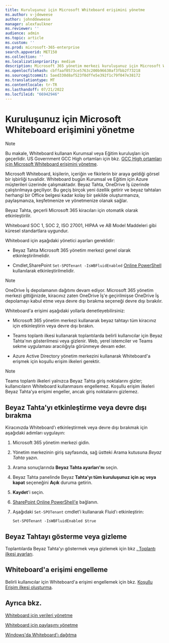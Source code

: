 ```yaml
---
title: Kuruluşunuz için Microsoft Whiteboard erişimini yönetme
ms.author: v-jdeweese
author: johnddeweese
manager: alexfaulkner
ms.reviewer: ''
audience: admin
ms.topic: article
ms.custom: ''
ms.prod: microsoft-365-enterprise
search.appverid: MET150
ms.collection: ''
ms.localizationpriority: medium
description: Microsoft 365 yönetim merkezi kuruluşunuz için Microsoft Whiteboard'u ayarlamayı öğrenin.
ms.openlocfilehash: cbffaaf0573ce5763c200b96630af3fbb2f73218
ms.sourcegitcommit: 5aed330d8af523f0dffe5e392f1c79f047e38172
ms.translationtype: MT
ms.contentlocale: tr-TR
ms.lasthandoff: 07/21/2022
ms.locfileid: "66942946"
---
```

# <a name="manage-access-to-microsoft-whiteboard-for-your-organization"></a>Kuruluşunuz için Microsoft Whiteboard erişimini yönetme

>[!NOTE]
> Bu makale, Whiteboard kullanan Kurumsal veya Eğitim kuruluşları için geçerlidir. US Government GCC High ortamları için bkz. [GCC High ortamları için Microsoft Whiteboard erişimini yönetme](manage-whiteboard-access-gcc-high.md).

Microsoft Whiteboard, kişilerin, içeriğin ve fikirlerin bir araya geldiği görsel bir işbirliği tuvalidir. Whiteboard bugün Kurumsal ve Eğitim için Azure müşterileri üzerinde çalışmaktadır. Beyaz Tahta, OneDrive İş üzerinde çalıştırılmaya geçiliyor. Bu geçiş birçok yeni özellik getirir ve beyaz tahtaları herhangi bir Office belgesi kadar kolay bir şekilde oluşturmanıza, paylaşmanıza, keşfetmenize ve yönetmenize olanak sağlar.

Beyaz Tahta, geçerli Microsoft 365 kiracıları için otomatik olarak etkinleştirilir. 

Whiteboard SOC 1, SOC 2, ISO 27001, HIPAA ve AB Model Maddeleri gibi küresel standartlara uygundur. 

Whiteboard için aşağıdaki yönetici ayarları gereklidir:

- Beyaz Tahta Microsoft 365 yönetim merkezi genel olarak etkinleştirilmelidir.

- Cmdlet,SharePoint <code>Set-SPOTenant -IsWBFluidEnabled</code> [Online PowerShell](/powershell/sharepoint/sharepoint-online/connect-sharepoint-online) kullanılarak etkinleştirilmelidir.

>[!NOTE]
> OneDrive İş depolamanın dağıtımı devam ediyor. Microsoft 365 yönetim merkezi gittiğinizde, kiracınız zaten OneDrive İş'e geçirilmişse OneDrive İş depolamayı kabul etme veya devre dışı bırakma seçeneği devre dışı bırakılır.

Whiteboard'a erişimi aşağıdaki yollarla denetleyebilirsiniz:

- Microsoft 365 yönetim merkezi kullanarak beyaz tahtayı tüm kiracınız için etkinleştirin veya devre dışı bırakın.

- Teams toplantı ilkesi kullanarak toplantılarda belirli kullanıcılar için Beyaz Tahta'nın gösterilmesi veya gizlenir. Web, yerel istemciler ve Teams sekme uygulaması aracılığıyla görünmeye devam eder.

- Azure Active Directory yönetim merkezini kullanarak Whiteboard'a erişmek için koşullu erişim ilkeleri gerektir.

>[!NOTE]
> Teams toplantı ilkeleri yalnızca Beyaz Tahta giriş noktalarını gizler; kullanıcıların Whiteboard kullanmasını engellemez. Koşullu erişim ilkeleri Beyaz Tahta'ya erişimi engeller, ancak giriş noktalarını gizlemez.

## <a name="enable-or-disable-whiteboard"></a>Beyaz Tahta'yı etkinleştirme veya devre dışı bırakma

Kiracınızda Whiteboard'ı etkinleştirmek veya devre dışı bırakmak için aşağıdaki adımları uygulayın:

1. Microsoft 365 yönetim merkezi gidin.

2. Yönetim merkezinin giriş sayfasında, sağ üstteki Arama kutusuna *Beyaz Tahta* yazın.

3. Arama sonuçlarında **Beyaz Tahta ayarları'nı** seçin.

4. Beyaz Tahta panelinde Beyaz **Tahta'yı tüm kuruluşunuz için aç veya kapat** seçeneğini **Açık** duruma getirin.

5. **Kaydet**'i seçin.

6. [SharePoint Online PowerShell'e](/powershell/sharepoint/sharepoint-online/connect-sharepoint-online) bağlanın.

7. Aşağıdaki <code>Set-SPOTenant</code> cmdlet'i kullanarak Fluid'ı etkinleştirin:

   <pre><code class="lang-powershell">Set-SPOTenant -IsWBFluidEnabled $true</code></pre>
 
## <a name="show-or-hide-whiteboard"></a>Beyaz Tahtayı gösterme veya gizleme

Toplantılarda Beyaz Tahta'yı göstermek veya gizlemek için bkz [. Toplantı ilkesi ayarları](/microsoftteams/meeting-policies-content-sharing). 

## <a name="prevent-access-to-whiteboard"></a>Whiteboard'a erişimi engelleme

Belirli kullanıcılar için Whiteboard'a erişimi engellemek için bkz. [Koşullu Erişim ilkesi oluşturma](/azure/active-directory/conditional-access/concept-conditional-access-policies).

## <a name="see-also"></a>Ayrıca bkz.

[Whiteboard için verileri yönetme](manage-data-organizations.md)

[Whiteboard için paylaşımı yönetme](manage-sharing-organizations.md)

[Windows'da Whiteboard'ı dağıtma](deploy-on-windows-organizations.md)
